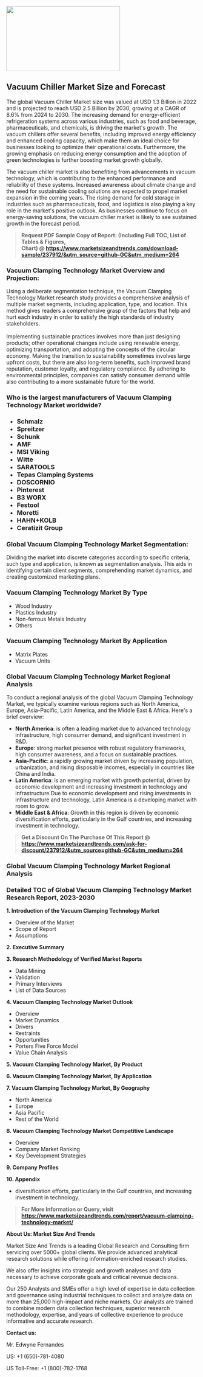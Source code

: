 <p><img class="alignnone size-medium wp-image-20088" src="https://ffe5etoiles.com/wp-content/uploads/2024/12/MST1-300x171.png" alt="" width="300" height="171" /></p><h2>Vacuum Chiller Market Size and Forecast</h2><p>The global Vacuum Chiller Market size was valued at USD 1.3 Billion in 2022 and is projected to reach USD 2.5 Billion by 2030, growing at a CAGR of 8.6% from 2024 to 2030. The increasing demand for energy-efficient refrigeration systems across various industries, such as food and beverage, pharmaceuticals, and chemicals, is driving the market's growth. The vacuum chillers offer several benefits, including improved energy efficiency and enhanced cooling capacity, which make them an ideal choice for businesses looking to optimize their operational costs. Furthermore, the growing emphasis on reducing energy consumption and the adoption of green technologies is further boosting market growth globally.</p><p>The vacuum chiller market is also benefiting from advancements in vacuum technology, which is contributing to the enhanced performance and reliability of these systems. Increased awareness about climate change and the need for sustainable cooling solutions are expected to propel market expansion in the coming years. The rising demand for cold storage in industries such as pharmaceuticals, food, and logistics is also playing a key role in the market's positive outlook. As businesses continue to focus on energy-saving solutions, the vacuum chiller market is likely to see sustained growth in the forecast period.</p></p><blockquote id="" class=""><strong>Request PDF Sample Copy of Report: (Including Full TOC, List of Tables &amp; Figures, Chart)&nbsp;@&nbsp;<strong><a href="https://www.marketsizeandtrends.com/download-sample/237912/&utm_source=github-GC&utm_medium=264" target="_blank">https://www.marketsizeandtrends.com/download-sample/237912/&utm_source=github-GC&utm_medium=264</a></strong></strong></blockquote><h3 id="" class="">Vacuum Clamping Technology Market&nbsp;Overview and Projection:</h3><p id="" class="">Using a deliberate segmentation technique, the Vacuum Clamping Technology Market research study provides a comprehensive analysis of multiple market segments, including application, type, and location. This method gives readers a comprehensive grasp of the factors that help and hurt each industry in order to satisfy the high standards of industry stakeholders. <br /> <br />Implementing sustainable practices involves more than just designing products; other operational changes include using renewable energy, optimizing transportation, and adopting the concepts of the circular economy. Making the transition to sustainability sometimes involves large upfront costs, but there are also long-term benefits, such improved brand reputation, customer loyalty, and regulatory compliance. By adhering to environmental principles, companies can satisfy consumer demand while also contributing to a more sustainable future for the world.</p><h3 id="" class="">Who is the largest manufacturers of&nbsp;Vacuum Clamping Technology Market worldwide?</h3><h3 class=""><p><ul><li>Schmalz </li><li> Spreitzer </li><li> Schunk </li><li> AMF </li><li> MSI Viking </li><li> Witte </li><li> SARATOOLS </li><li> Tepas Clamping Systems </li><li> DOSCORNIO </li><li> Pinterest </li><li> B3 WORX </li><li> Festool </li><li> Moretti </li><li> HAHN+KOLB </li><li> Ceratizit Group</li></ul></p></h3><h3 id="" class="">Global&nbsp;Vacuum Clamping Technology Market Segmentation:</h3><p id="" class="">Dividing the market into discrete categories according to specific criteria, such type and application, is known as segmentation analysis. This aids in identifying certain client segments, comprehending market dynamics, and creating customized marketing plans.</p><h3 id="" class="">Vacuum Clamping Technology Market&nbsp;By Type</h3><p><p><ul><li>Wood Industry</li><li> Plastics Industry</li><li> Non-ferrous Metals Industry</li><li> Others</p></li></ul></p></p><h3 id="" class="">Vacuum Clamping Technology Market&nbsp;By Application</h3><p class=""><p><ul><li>Matrix Plates</li><li> Vacuum Units</li></ul></p></p><h3 id="" class="">Global Vacuum Clamping Technology Market Regional Analysis</h3><p id="" class="">To conduct a regional analysis of the global Vacuum Clamping Technology Market, we typically examine various regions such as North America, Europe, Asia-Pacific, Latin America, and the Middle East &amp; Africa. Here's a brief overview:</p><ul><li><strong>North America</strong>: is often a leading market due to advanced technology infrastructure, high consumer demand, and significant investment in R&amp;D.</li><li><strong>Europe</strong>: strong market presence with robust regulatory frameworks, high consumer awareness, and a focus on sustainable practices.</li><li><strong>Asia-Pacific</strong>: a rapidly growing market driven by increasing population, urbanization, and rising disposable incomes, especially in countries like China and India.</li><li><strong>Latin America</strong>: is an emerging market with growth potential, driven by economic development and increasing investment in technology and infrastructure.Due to economic development and rising investments in infrastructure and technology, Latin America is a developing market with room to grow.</li><li><strong>Middle East &amp; Africa</strong>: Growth in this region is driven by economic diversification efforts, particularly in the Gulf countries, and increasing investment in technology.</li></ul><blockquote id="" class=""><strong>Get a Discount On The Purchase Of This Report @ <strong><a href="https://www.marketsizeandtrends.com/ask-for-discount/237912/&utm_source=github-GC&utm_medium=264" target="_blank">https://www.marketsizeandtrends.com/ask-for-discount/237912/&utm_source=github-GC&utm_medium=264</a></strong></strong></blockquote><h3 id="" class="">Global Vacuum Clamping Technology Market Regional Analysis</h3><h3 id="" class="">Detailed TOC of Global Vacuum Clamping Technology Market Research Report, 2023-2030</h3><p id="" class=""><strong>1. Introduction of the Vacuum Clamping Technology Market</strong></p><ul><li>Overview of the Market</li><li>Scope of Report</li><li>Assumptions</li></ul><p id="" class=""><strong>2. Executive Summary</strong></p><p id="" class=""><strong>3. Research Methodology of Verified Market Reports</strong></p><ul><li>Data Mining</li><li>Validation</li><li>Primary Interviews</li><li>List of Data Sources</li></ul><p id="" class=""><strong>4. Vacuum Clamping Technology Market Outlook</strong></p><ul><li>Overview</li><li>Market Dynamics</li><li>Drivers</li><li>Restraints</li><li>Opportunities</li><li>Porters Five Force Model</li><li>Value Chain Analysis</li></ul><p id="" class=""><strong>5. Vacuum Clamping Technology Market, By Product</strong></p><p id="" class=""><strong>6. Vacuum Clamping Technology Market, By Application</strong></p><p id="" class=""><strong>7. Vacuum Clamping Technology Market, By Geography</strong></p><ul><li>North America</li><li>Europe</li><li>Asia Pacific</li><li>Rest of the World</li></ul><p id="" class=""><strong>8. Vacuum Clamping Technology Market Competitive Landscape</strong></p><ul><li>Overview</li><li>Company Market Ranking</li><li>Key Development Strategies</li></ul><p id="" class=""><strong>9. Company Profiles</strong></p><p id="" class=""><strong>10. Appendix</strong></p><ul><li>diversification efforts, particularly in the Gulf countries, and increasing investment in technology.</li></ul><blockquote id="" class=""><strong>For More Information or Query, visit <strong><strong><a href="https://www.marketsizeandtrends.com/report/vacuum-clamping-technology-market/" target="_blank">https://www.marketsizeandtrends.com/report/vacuum-clamping-technology-market/</a></strong></strong></strong></blockquote><p id="" class=""><strong>About Us: Market Size And Trends</strong></p><p id="" class="">Market Size And Trends is a leading Global Research and Consulting firm servicing over 5000+ global clients. We provide advanced analytical research solutions while offering information-enriched research studies.</p><p id="" class="">We also offer insights into strategic and growth analyses and data necessary to achieve corporate goals and critical revenue decisions.</p><p id="" class="">Our 250 Analysts and SMEs offer a high level of expertise in data collection and governance using industrial techniques to collect and analyze data on more than 25,000 high-impact and niche markets. Our analysts are trained to combine modern data collection techniques, superior research methodology, expertise, and years of collective experience to produce informative and accurate research.</p><p id="" class=""><strong>Contact us:</strong></p><p id="" class="">Mr. Edwyne Fernandes</p><p id="" class="">US: +1 (650)-781-4080</p><p id="" class="">US Toll-Free: +1 (800)-782-1768</p>
